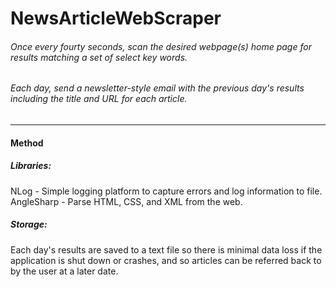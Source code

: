 # NewsArticleWebScraper
###### Once every fourty seconds, scan the desired webpage(s) home page for results matching a set of select key words.  
###### Each day, send a newsletter-style email with the previous day's results including the title and URL for each article.  
---
#### Method
##### Libraries:  
NLog - Simple logging platform to capture errors and log information to file.  
AngleSharp - Parse HTML, CSS, and XML from the web.
##### Storage:
Each day's results are saved to a text file so there is minimal data loss if the application is shut down or crashes, and so articles can be referred back to by the user at a later date.